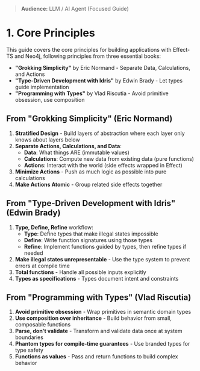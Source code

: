 > **Audience:** LLM / AI Agent (Focused Guide)

# 1. Core Principles

This guide covers the core principles for building applications with Effect-TS and Neo4j, following principles from three essential books:

- **"Grokking Simplicity"** by Eric Normand - Separate Data, Calculations, and Actions
- **"Type-Driven Development with Idris"** by Edwin Brady - Let types guide implementation
- **"Programming with Types"** by Vlad Riscutia - Avoid primitive obsession, use composition

## From "Grokking Simplicity" (Eric Normand)

1. **Stratified Design** - Build layers of abstraction where each layer only knows about layers below
2. **Separate Actions, Calculations, and Data**:
   - **Data**: What things ARE (immutable values)
   - **Calculations**: Compute new data from existing data (pure functions)
   - **Actions**: Interact with the world (side effects wrapped in Effect)
3. **Minimize Actions** - Push as much logic as possible into pure calculations
4. **Make Actions Atomic** - Group related side effects together

## From "Type-Driven Development with Idris" (Edwin Brady)

1. **Type, Define, Refine** workflow:
   - **Type**: Define types that make illegal states impossible
   - **Define**: Write function signatures using those types
   - **Refine**: Implement functions guided by types, then refine types if needed
2. **Make illegal states unrepresentable** - Use the type system to prevent errors at compile time
3. **Total functions** - Handle all possible inputs explicitly
4. **Types as specifications** - Types document intent and constraints

## From "Programming with Types" (Vlad Riscutia)

1. **Avoid primitive obsession** - Wrap primitives in semantic domain types
2. **Use composition over inheritance** - Build behavior from small, composable functions
3. **Parse, don't validate** - Transform and validate data once at system boundaries
4. **Phantom types for compile-time guarantees** - Use branded types for type safety
5. **Functions as values** - Pass and return functions to build complex behavior
